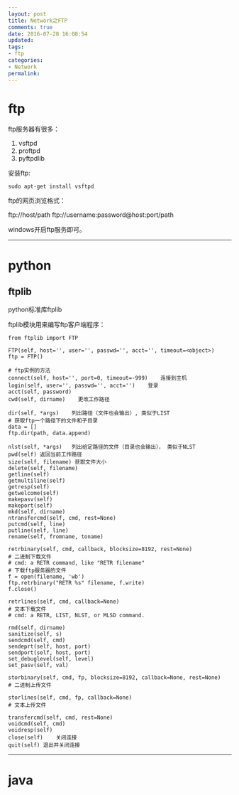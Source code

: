 ```yaml
---
layout: post
title: Network之FTP
comments: true
date: 2016-07-28 16:08:54
updated:
tags:
- ftp
categories:
- Network
permalink:
---
```


# ftp

ftp服务器有很多：
1. vsftpd
2. proftpd
3. pyftpdlib

安装ftp:

    sudo apt-get install vsftpd

ftp的网页浏览格式：

ftp://host/path
ftp://username:password@host:port/path

windows开启ftp服务即可。

***

# python

## ftplib

python标准库ftplib

ftplib模块用来编写ftp客户端程序：

    from ftplib import FTP

    FTP(self, host='', user='', passwd='', acct='', timeout=<object>)
    ftp = FTP()

    # ftp实例的方法
    connect(self, host='', port=0, timeout=-999)    连接到主机
    login(self, user='', passwd='', acct='')    登录
    acct(self, password)
    cwd(self, dirname)    更改工作路径

    dir(self, *args)    列出路径（文件也会输出）, 类似于LIST
    # 获取ftp一个路径下的文件和子目录
    data = []
    ftp.dir(path, data.append)

    nlst(self, *args)   列出给定路径的文件（目录也会输出）， 类似于NLST
    pwd(self) 返回当前工作路径
    size(self, filename) 获取文件大小
    delete(self, filename)
    getline(self)
    getmultiline(self)
    getresp(self)
    getwelcome(self)
    makepasv(self)
    makeport(self)
    mkd(self, dirname)
    ntransfercmd(self, cmd, rest=None)
    putcmd(self, line)
    putline(self, line)
    rename(self, fromname, toname)

    retrbinary(self, cmd, callback, blocksize=8192, rest=None)
    # 二进制下载文件
    # cmd: a RETR command, like "RETR filename"
    # 下载ftp服务器的文件
    f = open(filename, 'wb')
    ftp.retrbinary("RETR %s" filename, f.write)
    f.close()

    retrlines(self, cmd, callback=None)
    # 文本下载文件
    # cmd: a RETR, LIST, NLST, or MLSD command.

    rmd(self, dirname)
    sanitize(self, s)
    sendcmd(self, cmd)
    sendeprt(self, host, port)
    sendport(self, host, port)
    set_debuglevel(self, level)
    set_pasv(self, val)

    storbinary(self, cmd, fp, blocksize=8192, callback=None, rest=None)
    # 二进制上传文件

    storlines(self, cmd, fp, callback=None)
    # 文本上传文件

    transfercmd(self, cmd, rest=None)
    voidcmd(self, cmd)
    voidresp(self)
    close(self)    关闭连接
    quit(self) 退出并关闭连接

***

# java
